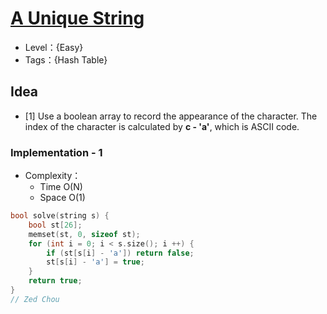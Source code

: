 # [A Unique String](https://binarysearch.com/problems/A-Unique-String)

- Level：{Easy}
- Tags：{Hash Table}

## Idea

- [1] Use a boolean array to record the appearance of the character. The index of the character is calculated by **c - 'a'**, which is ASCII code. 

### Implementation - 1

- Complexity：
  - Time O(N)
  - Space O(1)

``` c++
bool solve(string s) {
    bool st[26];
    memset(st, 0, sizeof st);
    for (int i = 0; i < s.size(); i ++) {
        if (st[s[i] - 'a']) return false;
        st[s[i] - 'a'] = true;
    }
    return true;
}
// Zed Chou
```
